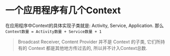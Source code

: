 # **一个应用程序有几个Context**

在应用程序中Context的具体实现子类就是: Activity, Service, Application. 那么`Context数量 = Activity数量 + Service数量 + 1`

> Broadcast Receiver, Content Provider 并不是 Context 的子类, 它们所持有的 Context 都是其他地方传过去的, 所以并不计入Context总数.

